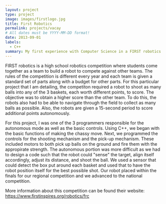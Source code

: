 ```yaml
---
layout: project
type: project
image: images/firstlogo.jpg
title: First Robotics
permalink: projects/vacay
# All dates must be YYYY-MM-DD format!
date: 2013-09-01
labels:
  - C++
summary: My first experience with Computer Science in a FIRST robotics competition.
---
```


FIRST robotics is a high school robotics competition where students come together as a team to build a robot to compete against other teams. The rules of the competition is different every year and each team is given a standard set of parts along with a budget for other parts. For this particular project that I am detailing, the competiton required a robot to shoot as many balls into any of the 3 baskets, each worth different points, to score. The objective was to obtain a higher score than the other team. To do this, the robots also had to be able to navigate through the field to collect as many balls as possible. Also, the robots are given a 15-second period to score additional points autonomously. 

For this project, I was one of the 3 programmers responsible for the autonomous mode as well as the basic controls. Using C++, we began with the basic functions of making the chassy move. Next, we programmed the controls for the shooting mechanism and the pick-up mechanism. These included motors to both pick up balls on the ground and fire them with the appropirate strength. The autonomous portion was more difficult as we had to design a code such that the robot could "sense" the target, align itself accordingly, adjust its distance, and shoot the ball. We used a sensor that could detect the box put around each basket and used that to have the robot position itself for the best possible shot. Our robot placed within the finals for our regional competition and we advanced to the national competition.

More information about this competition can be found their website:
https://www.firstinspires.org/robotics/frc
